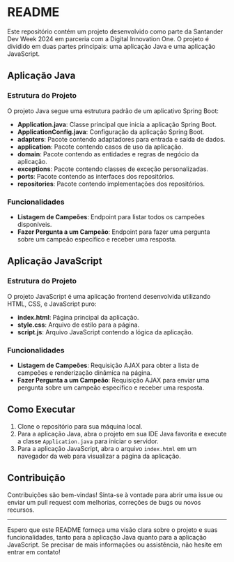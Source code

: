 # README

Este repositório contém um projeto desenvolvido como parte da Santander Dev Week 2024 em parceria com a Digital Innovation One. O projeto é dividido em duas partes principais: uma aplicação Java e uma aplicação JavaScript.

## Aplicação Java

### Estrutura do Projeto

O projeto Java segue uma estrutura padrão de um aplicativo Spring Boot:

- **Application.java**: Classe principal que inicia a aplicação Spring Boot.
- **ApplicationConfig.java**: Configuração da aplicação Spring Boot.
- **adapters**: Pacote contendo adaptadores para entrada e saída de dados.
- **application**: Pacote contendo casos de uso da aplicação.
- **domain**: Pacote contendo as entidades e regras de negócio da aplicação.
- **exceptions**: Pacote contendo classes de exceção personalizadas.
- **ports**: Pacote contendo as interfaces dos repositórios.
- **repositories**: Pacote contendo implementações dos repositórios.

### Funcionalidades

- **Listagem de Campeões**: Endpoint para listar todos os campeões disponíveis.
- **Fazer Pergunta a um Campeão**: Endpoint para fazer uma pergunta sobre um campeão específico e receber uma resposta.

## Aplicação JavaScript

### Estrutura do Projeto

O projeto JavaScript é uma aplicação frontend desenvolvida utilizando HTML, CSS, e JavaScript puro:

- **index.html**: Página principal da aplicação.
- **style.css**: Arquivo de estilo para a página.
- **script.js**: Arquivo JavaScript contendo a lógica da aplicação.

### Funcionalidades

- **Listagem de Campeões**: Requisição AJAX para obter a lista de campeões e renderização dinâmica na página.
- **Fazer Pergunta a um Campeão**: Requisição AJAX para enviar uma pergunta sobre um campeão específico e receber uma resposta.

## Como Executar

1. Clone o repositório para sua máquina local.
2. Para a aplicação Java, abra o projeto em sua IDE Java favorita e execute a classe `Application.java` para iniciar o servidor.
3. Para a aplicação JavaScript, abra o arquivo `index.html` em um navegador da web para visualizar a página da aplicação.

## Contribuição

Contribuições são bem-vindas! Sinta-se à vontade para abrir uma issue ou enviar um pull request com melhorias, correções de bugs ou novos recursos.

---

Espero que este README forneça uma visão clara sobre o projeto e suas funcionalidades, tanto para a aplicação Java quanto para a aplicação JavaScript. Se precisar de mais informações ou assistência, não hesite em entrar em contato!
